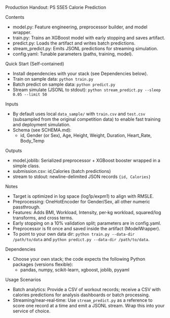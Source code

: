 Production Handout: PS S5E5 Calorie Prediction

Contents
- model.py: Feature engineering, preprocessor builder, and model wrapper.
- train.py: Trains an XGBoost model with early stopping and saves artifact.
- predict.py: Loads the artifact and writes batch predictions.
- stream_predict.py: Emits JSONL predictions for streaming simulation.
- config.yaml: Tunable parameters (paths, training, model).

Quick Start (Self-contained)
- Install dependencies with your stack (see Dependencies below).
- Train on sample data: `python train.py`
- Batch predict on sample data: `python predict.py`
- Stream simulate (JSONL to stdout): `python stream_predict.py --sleep 0.05 --limit 50`

Inputs
- By default uses local `data_sample/` with `train.csv` and `test.csv` (subsampled from the original competition data) to enable fast training and deployment simulation.
- Schema (see SCHEMA.md):
  - id, Gender (or Sex), Age, Height, Weight, Duration, Heart_Rate, Body_Temp

Outputs
- model.joblib: Serialized preprocessor + XGBoost booster wrapped in a simple class.
- submission.csv: id,Calories (batch predictions)
- stream to stdout: newline-delimited JSON records `{id, Calories}`

Notes
- Target is optimized in log space (log1p/expm1) to align with RMSLE.
- Preprocessing: OneHotEncoder for Gender/Sex, all other numeric passthrough.
- Features: Adds BMI, Workload, Intensity, per‑kg workload, squared/log transforms, and cross terms.
- Early stopping on a 10% validation split; parameters are in config.yaml.
- Preprocessor is fit once and saved inside the artifact (ModelWrapper).
- To point to your own data dir: `python train.py --data-dir /path/to/data` and `python predict.py --data-dir /path/to/data`.

Dependencies
- Choose your own stack; the code expects the following Python packages (versions flexible):
  - pandas, numpy, scikit-learn, xgboost, joblib, pyyaml

Usage Scenarios
- Batch analytics: Provide a CSV of workout records; receive a CSV with calories predictions for analysis dashboards or batch processing.
- Streaming/near‑real‑time: Use `stream_predict.py` as a reference to score one record at a time and emit a JSONL stream. Wrap this into your service of choice.
